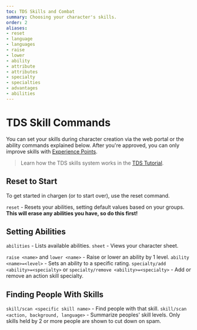 ```yaml
---
toc: TDS Skills and Combat
summary: Choosing your character's skills.
order: 2
aliases:
- reset
- language
- languages
- raise
- lower
- ability
- attribute
- attributes
- specialty
- specialties
- advantages
- abilities
---
```

# TDS Skill Commands

You can set your skills during character creation via the web portal or the ability commands explained below.  After you're approved, you can only improve skills with [Experience Points](/help/xp).

> Learn how the TDS skills system works in the [TDS Tutorial](/help/TDS).

## Reset to Start

To get started in chargen (or to start over), use the reset command.

`reset` - Resets your abilities, setting default values based on your groups.  **This will erase any abilities you have, so do this first!**

## Setting Abilities

`abilities` - Lists available abilities.
`sheet` - Views your character sheet.

`raise <name>` and `lower <name>` - Raise or lower an ability by 1 level.
`ability <name>=<level>` - Sets an ability to a specific rating.
`specialty/add <ability>=<specialty>` or `specialty/remove <ability>=<specialty>` - Add or remove an action skill specialty.

## Finding People With Skills

`skill/scan <specific skill name>` - Find people with that skill.
`skill/scan <action, background, language>` - Summarize peoples' skill levels. Only skills held by 2 or more people are shown to cut down on spam.